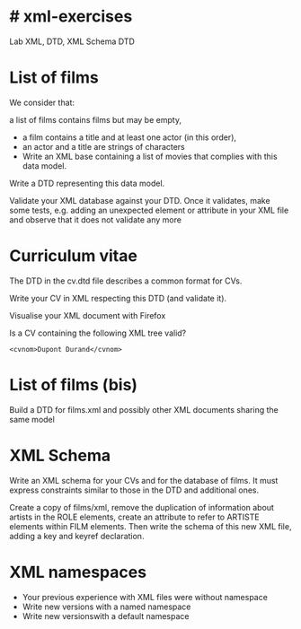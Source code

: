 # # xml-exercises
Lab XML, DTD, XML Schema
DTD
# List of films
We consider that:

a list of films contains films but may be empty,
* a film contains a title and at least one actor (in this order),
* an actor and a title are strings of characters
* Write an XML base containing a list of movies that complies with this data model.

Write a DTD representing this data model.

Validate your XML database against your DTD. Once it validates, make some tests, e.g. adding an unexpected element or attribute in your XML file and observe that it does not validate any more

# Curriculum vitae
The DTD in the cv.dtd file describes a common format for CVs.

Write your CV in XML respecting this DTD (and validate it).

Visualise your XML document with Firefox

Is a CV containing the following XML tree valid?

`<cvnom>Dupont Durand</cvnom>`

# List of films (bis)
Build a DTD for films.xml and possibly other XML documents sharing the same model


# XML Schema
Write an XML schema for your CVs and for the database of films. It must express constraints similar to those in the DTD and additional ones.

Create a copy of films/xml, remove the duplication of information about artists in the ROLE elements, create an attribute to refer to ARTISTE elements within FILM elements. Then write the schema of this new XML file, adding a key and keyref declaration.


# XML namespaces
* Your previous experience with XML files were without namespace
* Write new versions with a named namespace
* Write new versionswith a default namespace